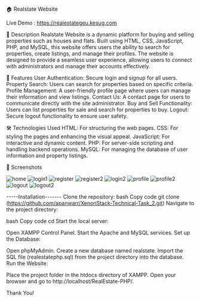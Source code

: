 🏠 Realstate Website   

Live Demo : https://realestategeu.kesug.com

📜 Description
Realstate Website is a dynamic platform for buying and selling properties such as houses and flats. Built using HTML, CSS, JavaScript, PHP, and MySQL, this website offers users the ability to search for properties, create listings, and manage their profiles. The website is designed to provide a seamless user experience, allowing users to connect with administrators and manage their accounts effectively.

🌟 Features
User Authentication: Secure login and signup for all users.
Property Search: Users can search for properties based on specific criteria.
Profile Management: A user-friendly profile page where users can manage their information and view listings.
Contact Us: A contact page for users to communicate directly with the site administrator.
Buy and Sell Functionality: Users can list properties for sale and search for properties to buy.
Logout: Secure logout functionality to ensure user safety.


🛠 Technologies Used
HTML: For structuring the web pages.
CSS: For styling the pages and enhancing the visual appeal.
JavaScript: For interactive and dynamic content.
PHP: For server-side scripting and handling backend operations.
MySQL: For managing the database of user information and property listings.


📄 Screenshots

![home](https://github.com/user-attachments/assets/c415b975-a06b-4dc8-bd70-00c48b6e6265)
![login1](https://github.com/user-attachments/assets/40a6f39b-fb5f-4ee5-8247-f31b249e3e43)
![register](https://github.com/user-attachments/assets/0a638b3a-d0f1-4c20-987b-acdc9e26243d)
![register2](https://github.com/user-attachments/assets/b8a7b04a-877c-4e56-9326-3955020a8e73)
![login2](https://github.com/user-attachments/assets/3ad59d3b-0172-4275-b89c-d63c9e17cf28)
![profile](https://github.com/user-attachments/assets/ab262276-5cba-4e67-9193-4ab8fb4ed414)
![profile2](https://github.com/user-attachments/assets/5756ca1c-c8a8-4ae7-9d6e-4481eb5f6071)
![logout](https://github.com/user-attachments/assets/f6d11ce8-1ac6-4ec9-a8f5-379c78959061)
![logout2](https://github.com/user-attachments/assets/e88e588a-2ac8-422d-bc7c-ec84334bddcc)



-----Installation-------
Clone the repository:
bash
Copy code
git clone (https://github.com/apanwarr/XenonStack-Technical-Task_2.git)
Navigate to the project directory:

bash
Copy code
cd 
Start the local server:

Open XAMPP Control Panel.
Start the Apache and MySQL services.
Set up the Database:

Open phpMyAdmin.
Create a new database named realstate.
Import the SQL file (realestatephp.sql) from the project directory into the database.
Run the Website:

Place the project folder in the htdocs directory of XAMPP.
Open your browser and go to http://localhost/RealEstate-PHP/.


Thank You!

